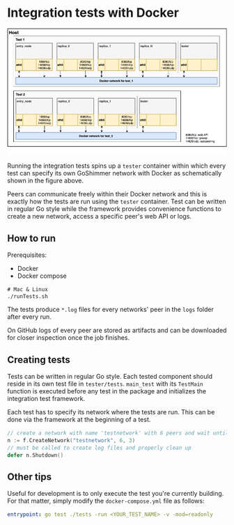 # Integration tests with Docker

![Integration testing](../../images/integration-testing.png)

Running the integration tests spins up a `tester` container within which every test can specify its own GoShimmer network with Docker as schematically shown in the figure above.

Peers can communicate freely within their Docker network and this is exactly how the tests are run using the `tester` container.
Test can be written in regular Go style while the framework provides convenience functions to create a new network, access a specific peer's web API or logs.

## How to run
Prerequisites: 
- Docker
- Docker compose

```
# Mac & Linux
./runTests.sh
```
The tests produce `*.log` files for every networks' peer in the `logs` folder after every run.

On GitHub logs of every peer are stored as artifacts and can be downloaded for closer inspection once the job finishes.

## Creating tests
Tests can be written in regular Go style. Each tested component should reside in its own test file in `tester/tests`.
`main_test` with its `TestMain` function is executed before any test in the package and initializes the integration test framework.

Each test has to specify its network where the tests are run. This can be done via the framework at the beginning of a test.
```go
// create a network with name 'testnetwork' with 6 peers and wait until every peer has at least 3 neighbors
n := f.CreateNetwork("testnetwork", 6, 3)
// must be called to create log files and properly clean up
defer n.Shutdown() 
```

## Other tips
Useful for development is to only execute the test you're currently building. For that matter, simply modify the `docker-compose.yml` file as follows:
```yaml
entrypoint: go test ./tests -run <YOUR_TEST_NAME> -v -mod=readonly
```